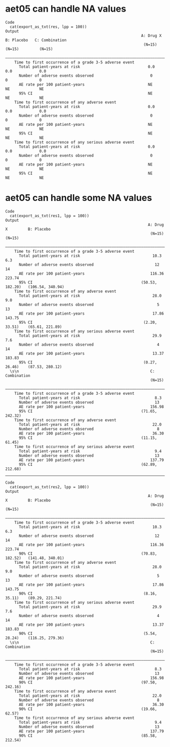# aet05 can handle NA values

    Code
      cat(export_as_txt(res, lpp = 100))
    Output
                                                                A: Drug X   B: Placebo   C: Combination
                                                                 (N=15)       (N=15)         (N=15)    
        ———————————————————————————————————————————————————————————————————————————————————————————————
        Time to first occurrence of a grade 3-5 adverse event                                          
          Total patient-years at risk                              0.0         0.0            0.0      
          Number of adverse events observed                         0           0              0       
          AE rate per 100 patient-years                            NE           NE             NE      
          95% CI                                                   NE           NE             NE      
        Time to first occurrence of any adverse event                                                  
          Total patient-years at risk                              0.0         0.0            0.0      
          Number of adverse events observed                         0           0              0       
          AE rate per 100 patient-years                            NE           NE             NE      
          95% CI                                                   NE           NE             NE      
        Time to first occurrence of any serious adverse event                                          
          Total patient-years at risk                              0.0         0.0            0.0      
          Number of adverse events observed                         0           0              0       
          AE rate per 100 patient-years                            NE           NE             NE      
          95% CI                                                   NE           NE             NE      

# aet05 can handle some NA values

    Code
      cat(export_as_txt(res1, lpp = 100))
    Output
                                                                   A: Drug X         B: Placebo   
                                                                    (N=15)             (N=15)     
        ——————————————————————————————————————————————————————————————————————————————————————————
        Time to first occurrence of a grade 3-5 adverse event                                     
          Total patient-years at risk                                10.3               6.3       
          Number of adverse events observed                           12                 14       
          AE rate per 100 patient-years                             116.36             223.74     
          95% CI                                                (50.53, 182.20)   (106.54, 340.94)
        Time to first occurrence of any adverse event                                             
          Total patient-years at risk                                28.0               9.0       
          Number of adverse events observed                            5                 13       
          AE rate per 100 patient-years                              17.86             143.75     
          95% CI                                                 (2.20, 33.51)    (65.61, 221.89) 
        Time to first occurrence of any serious adverse event                                     
          Total patient-years at risk                                29.9               7.6       
          Number of adverse events observed                            4                 14       
          AE rate per 100 patient-years                              13.37             183.83     
          95% CI                                                 (0.27, 26.46)    (87.53, 280.12) 
      \s\n                                                          C: Combination 
                                                                    (N=15)     
        ———————————————————————————————————————————————————————————————————————
        Time to first occurrence of a grade 3-5 adverse event                  
          Total patient-years at risk                                 8.3      
          Number of adverse events observed                           13       
          AE rate per 100 patient-years                             156.98     
          95% CI                                                (71.65, 242.32)
        Time to first occurrence of any adverse event                          
          Total patient-years at risk                                22.0      
          Number of adverse events observed                            8       
          AE rate per 100 patient-years                              36.30     
          95% CI                                                (11.15, 61.45) 
        Time to first occurrence of any serious adverse event                  
          Total patient-years at risk                                 9.4      
          Number of adverse events observed                           13       
          AE rate per 100 patient-years                             137.79     
          95% CI                                                (62.89, 212.68)

---

    Code
      cat(export_as_txt(res2, lpp = 100))
    Output
                                                                   A: Drug X         B: Placebo   
                                                                    (N=15)             (N=15)     
        ——————————————————————————————————————————————————————————————————————————————————————————
        Time to first occurrence of a grade 3-5 adverse event                                     
          Total patient-years at risk                                10.3               6.3       
          Number of adverse events observed                           12                 14       
          AE rate per 100 patient-years                             116.36             223.74     
          90% CI                                                (70.83, 182.52)   (141.48, 340.01)
        Time to first occurrence of any adverse event                                             
          Total patient-years at risk                                28.0               9.0       
          Number of adverse events observed                            5                 13       
          AE rate per 100 patient-years                              17.86             143.75     
          90% CI                                                 (8.16, 35.11)    (89.29, 221.74) 
        Time to first occurrence of any serious adverse event                                     
          Total patient-years at risk                                29.9               7.6       
          Number of adverse events observed                            4                 14       
          AE rate per 100 patient-years                              13.37             183.83     
          90% CI                                                 (5.54, 28.24)    (116.25, 279.36)
      \s\n                                                          C: Combination 
                                                                    (N=15)     
        ———————————————————————————————————————————————————————————————————————
        Time to first occurrence of a grade 3-5 adverse event                  
          Total patient-years at risk                                 8.3      
          Number of adverse events observed                           13       
          AE rate per 100 patient-years                             156.98     
          90% CI                                                (97.50, 242.16)
        Time to first occurrence of any adverse event                          
          Total patient-years at risk                                22.0      
          Number of adverse events observed                            8       
          AE rate per 100 patient-years                              36.30     
          90% CI                                                (19.66, 62.57) 
        Time to first occurrence of any serious adverse event                  
          Total patient-years at risk                                 9.4      
          Number of adverse events observed                           13       
          AE rate per 100 patient-years                             137.79     
          90% CI                                                (85.58, 212.54)

